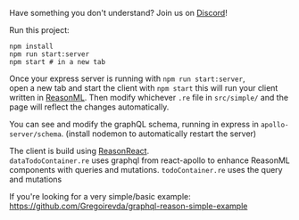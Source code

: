 Have something you don't understand? Join us on [Discord](https://discord.gg/reasonml)!

Run this project:

```
npm install
npm run start:server
npm start # in a new tab
```

Once your express server is running with `npm run start:server`,  
open a new tab and start the client with `npm start`
this will run your client written in [ReasonML](https://reasonml.github.io/).
Then modify whichever `.re` file in `src/simple/` and the page will reflect the changes automatically.

You can see and modify the graphQL schema, running in express in `apollo-server/schema`. (install nodemon to automatically restart the server)

The client is build using [ReasonReact](https://github.com/reasonml/reason-react).  
`dataTodoContainer.re` uses graphql from react-apollo to enhance ReasonML components with queries and mutations.
`todoContainer.re` uses the query and mutations

If you're looking for a very simple/basic example: https://github.com/Gregoirevda/graphql-reason-simple-example
